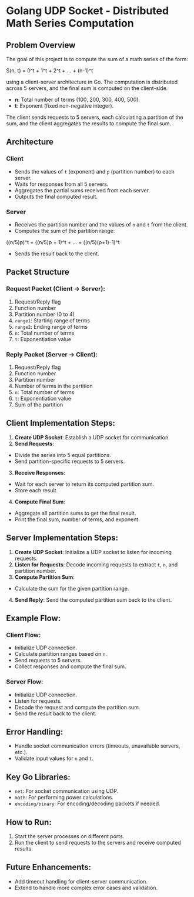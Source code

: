 # Golang UDP Socket - Distributed Math Series Computation

## Problem Overview

The goal of this project is to compute the sum of a math series of the form:

S(n, t) = 0^t + 1^t + 2^t + ... + (n-1)^t


using a client-server architecture in Go. The computation is distributed across 5 servers, and the final sum is computed on the client-side.

- **n**: Total number of terms (100, 200, 300, 400, 500).
- **t**: Exponent (fixed non-negative integer).
  
The client sends requests to 5 servers, each calculating a partition of the sum, and the client aggregates the results to compute the final sum.

## Architecture

### Client
- Sends the values of `t` (exponent) and `p` (partition number) to each server.
- Waits for responses from all 5 servers.
- Aggregates the partial sums received from each server.
- Outputs the final computed result.

### Server
- Receives the partition number and the values of `n` and `t` from the client.
- Computes the sum of the partition range:  

((n/5)p)^t + ((n/5)p + 1)^t + ... + ((n/5)(p+1)-1)^t

- Sends the result back to the client.

## Packet Structure

### Request Packet (Client → Server):
1. Request/Reply flag
2. Function number
3. Partition number (0 to 4)
4. `range1`: Starting range of terms
5. `range2`: Ending range of terms
6. `n`: Total number of terms
7. `t`: Exponentiation value

### Reply Packet (Server → Client):
1. Request/Reply flag
2. Function number
3. Partition number
4. Number of terms in the partition
5. `n`: Total number of terms
6. `t`: Exponentiation value
7. Sum of the partition

## Client Implementation Steps:
1. **Create UDP Socket**: Establish a UDP socket for communication.
2. **Send Requests**:
 - Divide the series into 5 equal partitions.
 - Send partition-specific requests to 5 servers.
3. **Receive Responses**:
 - Wait for each server to return its computed partition sum.
 - Store each result.
4. **Compute Final Sum**: 
 - Aggregate all partition sums to get the final result.
 - Print the final sum, number of terms, and exponent.

## Server Implementation Steps:
1. **Create UDP Socket**: Initialize a UDP socket to listen for incoming requests.
2. **Listen for Requests**: Decode incoming requests to extract `t`, `n`, and partition number.
3. **Compute Partition Sum**:
 - Calculate the sum for the given partition range.
4. **Send Reply**: Send the computed partition sum back to the client.

## Example Flow:

### Client Flow:
- Initialize UDP connection.
- Calculate partition ranges based on `n`.
- Send requests to 5 servers.
- Collect responses and compute the final sum.

### Server Flow:
- Initialize UDP connection.
- Listen for requests.
- Decode the request and compute the partition sum.
- Send the result back to the client.

## Error Handling:
- Handle socket communication errors (timeouts, unavailable servers, etc.).
- Validate input values for `n` and `t`.

## Key Go Libraries:
- `net`: For socket communication using UDP.
- `math`: For performing power calculations.
- `encoding/binary`: For encoding/decoding packets if needed.

## How to Run:
1. Start the server processes on different ports.
2. Run the client to send requests to the servers and receive computed results.

## Future Enhancements:
- Add timeout handling for client-server communication.
- Extend to handle more complex error cases and validation.
